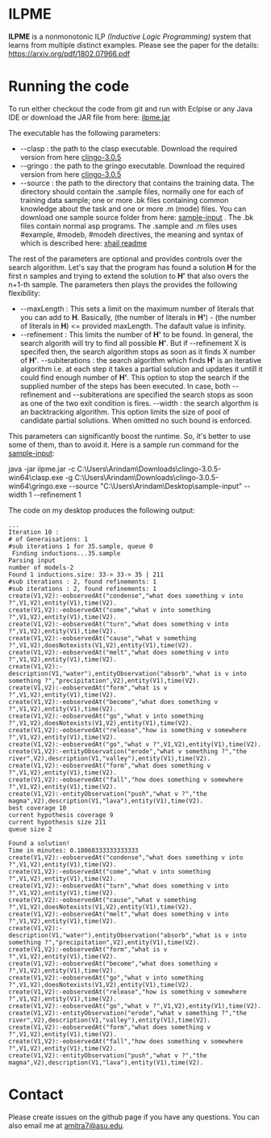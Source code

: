 ILPME
=====

**ILPME** is a nonmonotonic ILP *(Inductive Logic Programming)* system that learns from multiple distinct examples. Please see the paper for the details: https://arxiv.org/pdf/1802.07966.pdf 

Running the code
================
To run either checkout the code from git and run with Eclpise or any Java IDE  or download the JAR file from here: [ilpme.jar](https://drive.google.com/open?id=1rTd6jdnWj2JsA48PS2G4WIsUsd__MmeE)

The executable has the following parameters:
- --clasp   : the path to the clasp executable. Download the required version from here [clingo-3.0.5](https://drive.google.com/open?id=16iCoPvvtP90Fv6eAn9ecOvRMOadSDvVj) 
- --gringo  : the path to the gringo executable. Download the required version from here [clingo-3.0.5](https://drive.google.com/open?id=16iCoPvvtP90Fv6eAn9ecOvRMOadSDvVj) 
- --source  : the path to the directory that contains the training data. The directory should contain the .sample files, normally one for                 each  of training data sample; one or more .bk files containing common knowledge about the task and one or more .m (mode)                   files. You can download one sample source folder from here: [sample-input](https://drive.google.com/open?id=1N8NdWI1vuMCmnAH5nJjilfSf6uqqtiTt) . The .bk files contain normal asp programs. The .sample and .m               files uses #example, #modeb, #modeh directives, the meaning and syntax of which is described here: [xhail readme](https://github.com/stefano-bragaglia/XHAIL)   

The rest of the parameters are optional and provides controls over the search algorithm. Let's say that the program has found a solution **H** for the first n samples and trying to extend the solution to **H'** that also overs the n+1-th sample. The parameters then plays the provides the following flexibility:
- --maxLength   : This sets a limit on the maximum number of literals that you can add to **H**. Basically, (the number of literals in **H'**) - (the number of literals in **H**) <= provided maxLength. The dafault value is infinity.
- --refinement  : This limits the number of **H'** to be found. In general, the search algorith will try to find all possible **H'**. But if --refinement X is specifed then, the search algorithm stops as soon as it finds X number of **H'**. 
--subiterations : the search algorithm which finds  **H'** is an iterative algorithm i.e. at each step it takes a partial solution and updates it untill it could find enough number of **H'**. This option to stop the search if the supplied number of the steps has been executed. In case, both --refinement and --subiterations are specified the search stops as soon as one of the two exit condition is fires.
--width         : the search algorthm is an backtracking algorithm. This option limits the size of pool of candidate partial solutions. When omitted no such bound is enforced.

This parameters can significantly boost the runtime. So, it's better to use some of them, than to avoid it. Here is a sample run command for the [sample-input](https://drive.google.com/open?id=1N8NdWI1vuMCmnAH5nJjilfSf6uqqtiTt):

java -jar ilpme.jar -c C:\Users\Arindam\Downloads\clingo-3.0.5-win64\clasp.exe -g C:\Users\Arindam\Downloads\clingo-3.0.5-win64\gringo.exe --source "C:\Users\Arindam\Desktop\sample-input"  --width 1 --refinement 1

The code on my desktop produces the following output:

```
...
Iteration 10 :
# of Generaisations: 1
#sub iterations 1 for 35.sample, queue 0
 Finding inductions...35.sample
Parsing input
number of models-2
Found 1 inductions.size: 33-> 33-> 35 | 211
#sub iterations : 2, found refinements: 1
#sub iterations : 2, found refinements: 1
create(V1,V2):-eobservedAt("condense","what does something v into ?",V1,V2),entity(V1),time(V2).
create(V1,V2):-eobservedAt("come","what v into something ?",V1,V2),entity(V1),time(V2).
create(V1,V2):-eobservedAt("turn","what does something v into ?",V1,V2),entity(V1),time(V2).
create(V1,V2):-eobservedAt("cause","what v something ?",V1,V2),doesNotexists(V1,V2),entity(V1),time(V2).
create(V1,V2):-eobservedAt("melt","what does something v into ?",V1,V2),entity(V1),time(V2).
create(V1,V2):-description(V1,"water"),entityObservation("absorb","what is v into something ?","precipitation",V2),entity(V1),time(V2).
create(V1,V2):-eobservedAt("form","what is v ?",V1,V2),entity(V1),time(V2).
create(V1,V2):-eobservedAt("become","what does something v ?",V1,V2),entity(V1),time(V2).
create(V1,V2):-eobservedAt("go","what v into something ?",V1,V2),doesNotexists(V1,V2),entity(V1),time(V2).
create(V1,V2):-eobservedAt("release","how is something v somewhere ?",V1,V2),entity(V1),time(V2).
create(V1,V2):-eobservedAt("go","what v ?",V1,V2),entity(V1),time(V2).
create(V1,V2):-entityObservation("erode","what v something ?","the river",V2),description(V1,"valley"),entity(V1),time(V2).
create(V1,V2):-eobservedAt("form","what does something v ?",V1,V2),entity(V1),time(V2).
create(V1,V2):-eobservedAt("fall","how does something v somewhere ?",V1,V2),entity(V1),time(V2).
create(V1,V2):-entityObservation("push","what v ?","the magma",V2),description(V1,"lava"),entity(V1),time(V2).
best coverage 10
current hypothesis coverage 9
current hypothesis size 211
queue size 2

Found a solution!
Time in minutes: 0.18068333333333333
create(V1,V2):-eobservedAt("condense","what does something v into ?",V1,V2),entity(V1),time(V2).
create(V1,V2):-eobservedAt("come","what v into something ?",V1,V2),entity(V1),time(V2).
create(V1,V2):-eobservedAt("turn","what does something v into ?",V1,V2),entity(V1),time(V2).
create(V1,V2):-eobservedAt("cause","what v something ?",V1,V2),doesNotexists(V1,V2),entity(V1),time(V2).
create(V1,V2):-eobservedAt("melt","what does something v into ?",V1,V2),entity(V1),time(V2).
create(V1,V2):-description(V1,"water"),entityObservation("absorb","what is v into something ?","precipitation",V2),entity(V1),time(V2).
create(V1,V2):-eobservedAt("form","what is v ?",V1,V2),entity(V1),time(V2).
create(V1,V2):-eobservedAt("become","what does something v ?",V1,V2),entity(V1),time(V2).
create(V1,V2):-eobservedAt("go","what v into something ?",V1,V2),doesNotexists(V1,V2),entity(V1),time(V2).
create(V1,V2):-eobservedAt("release","how is something v somewhere ?",V1,V2),entity(V1),time(V2).
create(V1,V2):-eobservedAt("go","what v ?",V1,V2),entity(V1),time(V2).
create(V1,V2):-entityObservation("erode","what v something ?","the river",V2),description(V1,"valley"),entity(V1),time(V2).
create(V1,V2):-eobservedAt("form","what does something v ?",V1,V2),entity(V1),time(V2).
create(V1,V2):-eobservedAt("fall","how does something v somewhere ?",V1,V2),entity(V1),time(V2).
create(V1,V2):-entityObservation("push","what v ?","the magma",V2),description(V1,"lava"),entity(V1),time(V2).
```

Contact
=======
Please create issues on the github page if you have any questions. You can also email me at amitra7@asu.edu.


